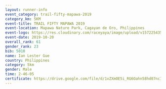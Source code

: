 ```yaml
---
layout: runner-info 
event_category: trail-fifty-mapawa-2019 
category_km: 5KM 
event-title: TRAIL FIFTY MAPAWA 2019  
event-location: Mapawa Nature Park, Cagayan de Oro, Philippines 
event-logo: https://res.cloudinary.com/raceyaya/image/upload/v1572254355/logo/trail-fifty-mapawa_fizjmb.jpg 
event-date: 2019-10-20 
overall_rank: 61
gender_rank: 23
bib: 5010
name: Ian Lester Gue
country: Philippines
category: 5km
gender: Male
time: 2-46-05
certificate: https://drive.google.com/file/d/1vZXmOE5i_RG6Oahn58hd07ncI6vzOG7M/view?usp=sharing
---
```

